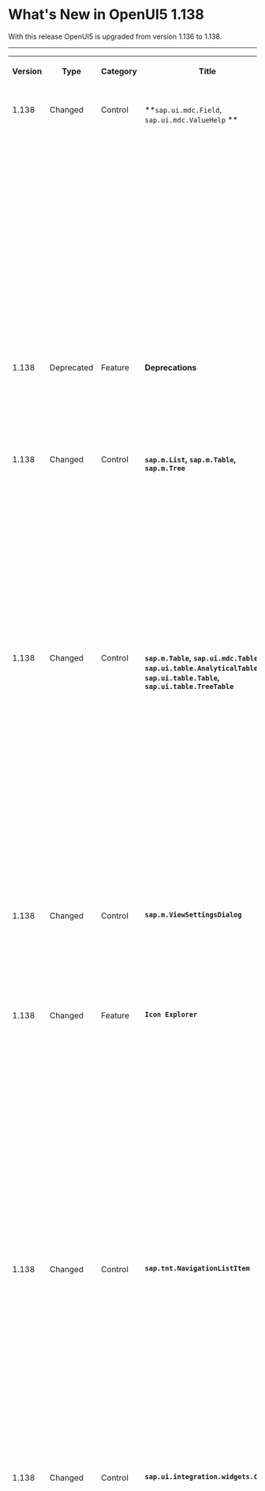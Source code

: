 <!-- loio8f6a92b4a9c246f0bbe11cbd1aae1876 -->

# What's New in OpenUI5 1.138

With this release OpenUI5 is upgraded from version 1.136 to 1.138.

****


<table>
<tr>
<th valign="top">

Version

</th>
<th valign="top">

Type

</th>
<th valign="top">

Category

</th>
<th valign="top">

Title

</th>
<th valign="top">

Description

</th>
<th valign="top">

Action

</th>
<th valign="top">

Available as of

</th>
</tr>
<tr>
<td valign="top">

1.138 

</td>
<td valign="top">

Changed 

</td>
<td valign="top">

Control 

</td>
<td valign="top">

**`sap.ui.mdc.Field`, `sap.ui.mdc.ValueHelp` ** 

</td>
<td valign="top">

**`sap.ui.mdc.Field`, `sap.ui.mdc.ValueHelp` **

-   We have improved the message handling for these controls: Based on the binding for the `value` property, error messages for fields related to these controls, especially for currency and unit fields, are now shown directly next to the fields that are affected. For more information, see the [Sample](https://ui5.sap.com/#/entity/sap.ui.mdc.Field/sample/sap.ui.mdc.demokit.sample.FieldTypes).

-   We have introduced a *\(Not Selected\)* value for Boolean fields. Using this value, users can filter for all entries without a *yes* or *no* value in a specific field. For more information, see the [Sample](https://ui5.sap.com/#/entity/sap.ui.mdc.Field/sample/sap.ui.mdc.demokit.sample.FieldTypes).


<sub>Changed•Control•Info Only•1.138</sub>

</td>
<td valign="top">

Info Only 

</td>
<td valign="top">

2025-07-10

</td>
</tr>
<tr>
<td valign="top">

1.138 

</td>
<td valign="top">

Deprecated 

</td>
<td valign="top">

Feature 

</td>
<td valign="top">

**Deprecations** 

</td>
<td valign="top">

**Deprecations**

There are currently no major deprecations. For a complete list of all deprecations, see [Deprecated APIs](https://ui5.sap.com/#/api/deprecated).

<sub>Deprecated•Feature•Info Only•1.138</sub>

</td>
<td valign="top">

Info Only 

</td>
<td valign="top">

2025-07-10

</td>
</tr>
<tr>
<td valign="top">

1.138 

</td>
<td valign="top">

Changed 

</td>
<td valign="top">

Control 

</td>
<td valign="top">

**`sap.m.List`, `sap.m.Table`, `sap.m.Tree`** 

</td>
<td valign="top">

**`sap.m.List`, `sap.m.Table`, `sap.m.Tree`**

To define row actions for list items, you can now use the `sap.m.ListItemAction` control. `ListItemBase` contains the `actions` aggregation that provides an icon, a text, and the type, for example, editable or deletable, for the action, and whether it is visible in the row. The `getItemActionCount` method of `ListBase` defines how many actions can be added to an item. For more information, see the [API Reference](https://ui5.sap.com/#/api/sap.m.ListItemAction%23overview) and the [Sample](https://ui5.sap.com/#/entity/sap.m.List/sample/sap.m.sample.ListActions).

<sub>Changed•Control•Info Only•1.138</sub>

</td>
<td valign="top">

Info Only 

</td>
<td valign="top">

2025-07-10

</td>
</tr>
<tr>
<td valign="top">

1.138 

</td>
<td valign="top">

Changed 

</td>
<td valign="top">

Control 

</td>
<td valign="top">

**`sap.m.Table`, `sap.ui.mdc.Table`, `sap.ui.table.AnalyticalTable`, `sap.ui.table.Table`, `sap.ui.table.TreeTable`** 

</td>
<td valign="top">

**`sap.m.Table`, `sap.ui.mdc.Table`, `sap.ui.table.AnalyticalTable`, `sap.ui.table.Table`, `sap.ui.table.TreeTable`**

We have provided a built-in, quick resizing of columns in addition to the existing resizing options using drag and drop or keyboard shortcuts. This accessible column resizing is available in the column menu \(*Resize column width \(pixel\)*\). For responsive tables, use the `QuickResize` class to define quick actions for the column resizing. For more information, see the [API Reference](https://ui5.sap.com/#/api/sap.m.table.columnmenu.QuickResize), the [Sample](https://ui5.sap.com/#/entity/sap.ui.table.Table/sample/sap.ui.table.sample.Menus) for `sap.ui.table.Table` \(standalone\), the [Sample](https://ui5.sap.com/#/entity/sap.m.Table/sample/sap.m.sample.TableViewSettingsDialog) for `sap.m.Table` \(standalone\), and the [Sample](https://ui5.sap.com/#/entity/sap.ui.mdc.Table/sample/sap.ui.mdc.demokit.sample.table.TableJson) for `sap.ui.mdc.Table` with responsive tables.

<sub>Changed•Control•Info Only•1.138</sub>

</td>
<td valign="top">

Info Only 

</td>
<td valign="top">

2025-07-10

</td>
</tr>
<tr>
<td valign="top">

1.138 

</td>
<td valign="top">

Changed 

</td>
<td valign="top">

Control 

</td>
<td valign="top">

**`sap.m.ViewSettingsDialog`** 

</td>
<td valign="top">

**`sap.m.ViewSettingsDialog`**

To enhance the accessibility of the control, screen readers now announce “Reset has reverted all settings to initial state” when a user selects the *Reset* button.

<sub>Changed•Control•Info Only•1.138</sub>

</td>
<td valign="top">

Info Only 

</td>
<td valign="top">

2025-07-10

</td>
</tr>
<tr>
<td valign="top">

1.138 

</td>
<td valign="top">

Changed 

</td>
<td valign="top">

Feature 

</td>
<td valign="top">

**`Icon Explorer`** 

</td>
<td valign="top">

**`Icon Explorer`**

In the *SAP TNT Icons* library \(former *SAP Fiori Tools* library\), icon fonts have been updated to versions 3.8 and 3.7 for the Horizon theme, and to versions 2.13 and 2.12 respectively for older themes. The following new icons have been added to the library:

-   add-project
-   add-issue
-   ai-feature-estimator
-   clean-up
-   navigate-source-code
-   refine-test-data
-   sap-fiori-tools
-   service-estimator

Find the icon that fits your needs via the [Icon Explorer](https://sapui5.hana.ondemand.com/sdk/test-resources/sap/m/demokit/iconExplorer/webapp/index.html).

<sub>Changed•Feature•Info Only•1.138</sub>

</td>
<td valign="top">

Info Only 

</td>
<td valign="top">

2025-07-10

</td>
</tr>
<tr>
<td valign="top">

1.138 

</td>
<td valign="top">

Changed 

</td>
<td valign="top">

Control 

</td>
<td valign="top">

**`sap.tnt.NavigationListItem`** 

</td>
<td valign="top">

**`sap.tnt.NavigationListItem`**

-   When a child item from a collapsed parent item is selected, the parent item now also appears as selected. This is only a visual indication at the level of the parent item.
-   The `press` event is now preventable and new parameters \(`ctrlKey`, `shiftKey`, `altKey`, and `metaKey`\) have been added to enable the handling of specific user interactions, such as control-click, shift-click, and other modified clicks.

<sub>Changed•Control•Info Only•1.138</sub>

</td>
<td valign="top">

Info Only 

</td>
<td valign="top">

2025-07-10

</td>
</tr>
<tr>
<td valign="top">

1.138 

</td>
<td valign="top">

Changed 

</td>
<td valign="top">

Control 

</td>
<td valign="top">

**`sap.ui.integration.widgets.Card`** 

</td>
<td valign="top">

**`sap.ui.integration.widgets.Card`**

-   The experimental *Header Info Section* feature in an extended card header now includes an `Interactive Status` property that permits supported `ObjectStatus` components to become interactive. This feature is now supported in Card Headers of type Default and Numeric. For more information, see the [Sample](https://ui5.sap.com/test-resources/sap/ui/integration/demokit/cardExplorer/webapp/index.html#/explore/headerInfoSection) and the updated [Info Section](https://ui5.sap.com/test-resources/sap/ui/integration/demokit/cardExplorer/webapp/index.html#/learn/headers/infoSection) in the Card Explorer.
-   UI Integration Cards of declarative card types List, Object, and Table, now support interactive `ObjectStatus` components.
-   The different types of card interactions are now finalized, are extensively documented in Card Explorer, and include samples. In addition to the existing types of card interactions and the already available interactive elements inside the card, card developers can now choose the new whole card interaction \(experimental\) pattern. For more information and samples, see the new section [Interaction Types](https://ui5.sap.com/test-resources/sap/ui/integration/demokit/cardExplorer/webapp/index.html#/learn/features/interactionTypes).
-   Card interaction of type whole card interaction \(experimental\) sets `actions` at the card level within the card's manifest, enabling the entire card area to respond interactively to click or tap events. To achieve whole card interaction, the host environment can either use the `sap.f.GridContainer`, which is already enabled for this scenario, or use a custom layout with specific configuration. For more information, see the new section [Card Interactions](https://ui5.sap.com/test-resources/sap/ui/integration/demokit/cardExplorer/webapp/index.html#/integrate/interactions).
-   The `actions` property for the content of an Object Card has been deprecated because whole card interaction is now available.
-   Plain text data can now be sent using the `request` configuration of the `manifest.json` file or can be sent using the `request` method. For more information, see the section [Data Handling](https://ui5.sap.com/test-resources/sap/ui/integration/demokit/cardExplorer/webapp/index.html#/learn/features/data) in Card Explorer and the [API Reference](https://ui5.sap.com/#/apisap.ui.integration.widgets.Card%23methods/request).
-   The `experimental` flag is now removed from the `card.getTranslatedText()` method. For more information, see the section [Card Extensions](https://ui5.sap.com/test-resources/sap/ui/integration/demokit/cardExplorer/webapp/index.html#/learn/features/extension).

<sub>Changed•Control•Info Only•1.138</sub>

</td>
<td valign="top">

Info Only 

</td>
<td valign="top">

2025-07-10

</td>
</tr>
<tr>
<td valign="top">

1.138 

</td>
<td valign="top">

Changed 

</td>
<td valign="top">

Control 

</td>
<td valign="top">

**`sap.m.Menu`** 

</td>
<td valign="top">

**`sap.m.Menu`**

We have introduced a new implementation of the `sap.m.Menu` that simplifies its structure, enhances its functionality across device types, and overcomes the previous limitations associated with the complex and challenging-to-maintain former structure of the control. Key improvements include:

-   The `sap.m.Menu` now exclusively uses the `sap.m.ResponsivePopover`, which supports seamless display across desktop, tablet, and mobile devices.
-   The refactored design simplifies the control's maintenance and facilitates the addition of new features, while supporting the control's existing functionality and API capabilities.
-   The `sap.m.Menu` now includes a modular `MenuItem` renderer that allows easy customization of menu items with various appearances and functionality.
-   The inner DOM structure is now consistent across devices. The only difference is that now the `ResponsiveRenderer` renders as `sap.m.Popover` on desktop and tablet devices, whereas on mobile devices, it renders as `sap.m.Dialog`.

For more information, see the [API Reference](https://ui5.sap.com/#/api/sap.m.Menu) and the [Samples](https://ui5.sap.com/#/entity/sap.m.Menu).

<sub>Changed•Control•Info Only•1.138</sub>

</td>
<td valign="top">

Info Only 

</td>
<td valign="top">

2025-07-10

</td>
</tr>
<tr>
<td valign="top">

1.138 

</td>
<td valign="top">

Changed 

</td>
<td valign="top">

Feature 

</td>
<td valign="top">

**OpenUI5 OData V4 Model** 

</td>
<td valign="top">

**OpenUI5 OData V4 Model**

The new version of the OpenUI5 OData V4 model introduces the following features:

-   The `$$separate` binding parameter, introduced experimentally with OpenUI5 1.129, is now available and can be used productively. For more information, see [Expensive Navigation Properties in Lists](../04_Essentials/initialization-and-read-requests-fccfb2e.md#loiofccfb2eb41414f0792c165e69a878717__section_ENPL).

-   The binding of properties of open types is now supported.


<sub>Changed•Feature•Info Only•1.138</sub>

</td>
<td valign="top">

Info Only 

</td>
<td valign="top">

2025-07-10

</td>
</tr>
<tr>
<td valign="top">

1.138 

</td>
<td valign="top">

New 

</td>
<td valign="top">

Feature 

</td>
<td valign="top">

**Demo Kit: New UXC Integration Demo App** 

</td>
<td valign="top">

**Demo Kit: New UXC Integration Demo App**

We've introduced a new UXC Integration demo app. It illustrates how to seamlessly integrate UI5 Web Components into SAPUI5 applications, enabling developers to align their user interface with the latest UX design recommendations. For more information, see the [Demo Apps](https://ui5.sap.com/#/demoapps/). 

<sub>Changed•Control•Info Only•1.138</sub>

</td>
<td valign="top">

Info Only 

</td>
<td valign="top">

2025-07-10

</td>
</tr>
<tr>
<td valign="top">

1.138 

</td>
<td valign="top">

Changed 

</td>
<td valign="top">

Feature 

</td>
<td valign="top">

**Demo Kit: Updated HelloWorld TypeScript Sample** 

</td>
<td valign="top">

**Demo Kit: Updated TypeScript Sample and a New HelloWorld TypeScript Demo App**

We've updated the TypeScript sample and added a new HelloWorld TypeScript demo app to illustrate a TypeScript setup for developing UI5 applications. For more information, see the [Demo Apps](https://ui5.sap.com/#/demoapps/) and the [Sample](https://ui5.sap.com/#/entity/sap.m.sample.TsHelloWorld/sample/sap.m.sample.TsHelloWorld).

<sub>Changed•Control•Info Only•1.138</sub>

</td>
<td valign="top">

Info Only 

</td>
<td valign="top">

2025-07-10

</td>
</tr>
</table>

**Parent topic:**[Previous Versions](previous-versions-6660a59.md "")

**Related Information**  


[What's New in OpenUI5 1.140](what-s-new-in-openui5-1-140-26a106c.md "With this release OpenUI5 is upgraded from version 1.139 to 1.140.")

[What's New in OpenUI5 1.139](what-s-new-in-openui5-1-139-e10db71.md "With this release OpenUI5 is upgraded from version 1.138 to 1.139.")

[What's New in OpenUI5 1.136](what-s-new-in-openui5-1-136-a82754d.md "With this release OpenUI5 is upgraded from version 1.135 to 1.136.")

[What's New in OpenUI5 1.135](what-s-new-in-openui5-1-135-93d7630.md "With this release OpenUI5 is upgraded from version 1.134 to 1.135.")

[What's New in OpenUI5 1.134](what-s-new-in-openui5-1-134-c512d71.md "With this release OpenUI5 is upgraded from version 1.133 to 1.134.")

[What's New in OpenUI5 1.133](what-s-new-in-openui5-1-133-86d7605.md "With this release OpenUI5 is upgraded from version 1.132 to 1.133.")

[What's New in OpenUI5 1.132](what-s-new-in-openui5-1-132-bd2e61f.md "With this release OpenUI5 is upgraded from version 1.131 to 1.132.")

[What's New in OpenUI5 1.131](what-s-new-in-openui5-1-131-7d24d94.md "With this release OpenUI5 is upgraded from version 1.130 to 1.131.")

[What's New in OpenUI5 1.130](what-s-new-in-openui5-1-130-85609d4.md "With this release OpenUI5 is upgraded from version 1.129 to 1.130.")

[What's New in OpenUI5 1.129](what-s-new-in-openui5-1-129-d22b8af.md "With this release OpenUI5 is upgraded from version 1.128 to 1.129.")

[What's New in OpenUI5 1.128](what-s-new-in-openui5-1-128-1f76220.md "With this release OpenUI5 is upgraded from version 1.127 to 1.128.")

[What's New in OpenUI5 1.127](what-s-new-in-openui5-1-127-e5e1317.md "With this release OpenUI5 is upgraded from version 1.126 to 1.127.")

[What's New in OpenUI5 1.126](what-s-new-in-openui5-1-126-1d98116.md "With this release OpenUI5 is upgraded from version 1.125 to 1.126.")

[What's New in OpenUI5 1.125](what-s-new-in-openui5-1-125-9d87044.md "With this release OpenUI5 is upgraded from version 1.124 to 1.125.")

[What's New in OpenUI5 1.124](what-s-new-in-openui5-1-124-7f77c3f.md "With this release OpenUI5 is upgraded from version 1.123 to 1.124.")

[What's New in OpenUI5 1.123](what-s-new-in-openui5-1-123-9d00ac7.md "With this release OpenUI5 is upgraded from version 1.122 to 1.123.")

[What's New in OpenUI5 1.122](what-s-new-in-openui5-1-122-5d078da.md "With this release OpenUI5 is upgraded from version 1.121 to 1.122.")

[What's New in OpenUI5 1.121](what-s-new-in-openui5-1-121-91a4a2f.md "With this release OpenUI5 is upgraded from version 1.120 to 1.121.")

[What's New in OpenUI5 1.120](what-s-new-in-openui5-1-120-2359b63.md "With this release OpenUI5 is upgraded from version 1.119 to 1.120.")

[What's New in OpenUI5 1.119](what-s-new-in-openui5-1-119-0b1903a.md "With this release OpenUI5 is upgraded from version 1.118 to 1.119.")

[What's New in OpenUI5 1.118](what-s-new-in-openui5-1-118-3eecbde.md "With this release OpenUI5 is upgraded from version 1.117 to 1.118.")

[What's New in OpenUI5 1.117](what-s-new-in-openui5-1-117-029d3b4.md "With this release OpenUI5 is upgraded from version 1.116 to 1.117.")

[What's New in OpenUI5 1.116](what-s-new-in-openui5-1-116-ebd6f34.md "With this release OpenUI5 is upgraded from version 1.115 to 1.116.")

[What's New in OpenUI5 1.115](what-s-new-in-openui5-1-115-409fde8.md "With this release OpenUI5 is upgraded from version 1.114 to 1.115.")

[What's New in OpenUI5 1.114](what-s-new-in-openui5-1-114-890fce1.md "With this release OpenUI5 is upgraded from version 1.113 to 1.114.")

[What's New in OpenUI5 1.113](what-s-new-in-openui5-1-113-a9553fe.md "With this release OpenUI5 is upgraded from version 1.112 to 1.113.")

[What's New in OpenUI5 1.112](what-s-new-in-openui5-1-112-34afc69.md "With this release OpenUI5 is upgraded from version 1.111 to 1.112.")

[What's New in OpenUI5 1.111](what-s-new-in-openui5-1-111-7a67837.md "With this release OpenUI5 is upgraded from version 1.110 to 1.111.")

[What's New in OpenUI5 1.110](what-s-new-in-openui5-1-110-71a855c.md "With this release OpenUI5 is upgraded from version 1.109 to 1.110.")

[What's New in OpenUI5 1.109](what-s-new-in-openui5-1-109-3264bd2.md "With this release OpenUI5 is upgraded from version 1.108 to 1.109.")

[What's New in OpenUI5 1.108](what-s-new-in-openui5-1-108-66e33f0.md "With this release OpenUI5 is upgraded from version 1.107 to 1.108.")

[What's New in OpenUI5 1.107](what-s-new-in-openui5-1-107-d4ff916.md "With this release OpenUI5 is upgraded from version 1.106 to 1.107.")

[What's New in OpenUI5 1.106](what-s-new-in-openui5-1-106-5b497b0.md "With this release OpenUI5 is upgraded from version 1.105 to 1.106.")

[What's New in OpenUI5 1.105](what-s-new-in-openui5-1-105-4d6c00e.md "With this release OpenUI5 is upgraded from version 1.104 to 1.105.")

[What's New in OpenUI5 1.104](what-s-new-in-openui5-1-104-69e567c.md "With this release OpenUI5 is upgraded from version 1.103 to 1.104.")

[What's New in OpenUI5 1.103](what-s-new-in-openui5-1-103-0e98c76.md "With this release OpenUI5 is upgraded from version 1.102 to 1.103.")

[What's New in OpenUI5 1.102](what-s-new-in-openui5-1-102-f038c99.md "With this release OpenUI5 is upgraded from version 1.101 to 1.102.")

[What's New in OpenUI5 1.101](what-s-new-in-openui5-1-101-7733b00.md "With this release OpenUI5 is upgraded from version 1.100 to 1.101.")

[What's New in OpenUI5 1.100](what-s-new-in-openui5-1-100-27dec1d.md "With this release OpenUI5 is upgraded from version 1.99 to 1.100.")

[What's New in OpenUI5 1.99](what-s-new-in-openui5-1-99-4f35848.md "With this release OpenUI5 is upgraded from version 1.98 to 1.99.")

[What's New in OpenUI5 1.98](what-s-new-in-openui5-1-98-d9f16f2.md "With this release OpenUI5 is upgraded from version 1.97 to 1.98.")

[What's New in OpenUI5 1.97](what-s-new-in-openui5-1-97-fa0e282.md "With this release OpenUI5 is upgraded from version 1.96 to 1.97.")

[What's New in OpenUI5 1.96](what-s-new-in-openui5-1-96-7a9269f.md "With this release OpenUI5 is upgraded from version 1.95 to 1.96.")

[What's New in OpenUI5 1.95](what-s-new-in-openui5-1-95-a1aea67.md "With this release OpenUI5 is upgraded from version 1.94 to 1.95.")

[What's New in OpenUI5 1.94](what-s-new-in-openui5-1-94-c40f1e6.md "With this release OpenUI5 is upgraded from version 1.93 to 1.94.")

[What's New in OpenUI5 1.93](what-s-new-in-openui5-1-93-f273340.md "With this release OpenUI5 is upgraded from version 1.92 to 1.93.")

[What's New in OpenUI5 1.92](what-s-new-in-openui5-1-92-1ef345d.md "With this release OpenUI5 is upgraded from version 1.91 to 1.92.")

[What's New in OpenUI5 1.91](what-s-new-in-openui5-1-91-0a2bd79.md "With this release OpenUI5 is upgraded from version 1.90 to 1.91.")

[What's New in OpenUI5 1.90](what-s-new-in-openui5-1-90-91c10c2.md "With this release OpenUI5 is upgraded from version 1.89 to 1.90.")

[What's New in OpenUI5 1.89](what-s-new-in-openui5-1-89-e56cddc.md "With this release OpenUI5 is upgraded from version 1.88 to 1.89.")

[What's New in OpenUI5 1.88](what-s-new-in-openui5-1-88-e15a206.md "With this release OpenUI5 is upgraded from version 1.87 to 1.88.")

[What's New in OpenUI5 1.87](what-s-new-in-openui5-1-87-b506da7.md "With this release OpenUI5 is upgraded from version 1.86 to 1.87.")

[What's New in OpenUI5 1.86](what-s-new-in-openui5-1-86-4c1c959.md "With this release OpenUI5 is upgraded from version 1.85 to 1.86.")

[What's New in OpenUI5 1.85](what-s-new-in-openui5-1-85-1d18eb5.md "With this release OpenUI5 is upgraded from version 1.84 to 1.85.")

[What's New in OpenUI5 1.84](what-s-new-in-openui5-1-84-dc76640.md "With this release OpenUI5 is upgraded from version 1.82 to 1.84.")

[What's New in OpenUI5 1.82](what-s-new-in-openui5-1-82-3a8dd13.md "With this release OpenUI5 is upgraded from version 1.81 to 1.82.")

[What's New in OpenUI5 1.81](what-s-new-in-openui5-1-81-f5e2a21.md "With this release OpenUI5 is upgraded from version 1.80 to 1.81.")

[What's New in OpenUI5 1.80](what-s-new-in-openui5-1-80-8cee506.md "With this release OpenUI5 is upgraded from version 1.79 to 1.80.")

[What's New in OpenUI5 1.79](what-s-new-in-openui5-1-79-99c4cdc.md "With this release OpenUI5 is upgraded from version 1.78 to 1.79.")

[What's New in OpenUI5 1.78](what-s-new-in-openui5-1-78-f09b63e.md "With this release OpenUI5 is upgraded from version 1.77 to 1.78.")

[What's New in OpenUI5 1.77](what-s-new-in-openui5-1-77-c46b439.md "With this release OpenUI5 is upgraded from version 1.76 to 1.77.")

[What's New in OpenUI5 1.76](what-s-new-in-openui5-1-76-aad03b5.md "With this release OpenUI5 is upgraded from version 1.75 to 1.76.")

[What's New in OpenUI5 1.75](what-s-new-in-openui5-1-75-5cbb62d.md "With this release OpenUI5 is upgraded from version 1.74 to 1.75.")

[What's New in OpenUI5 1.74](what-s-new-in-openui5-1-74-c22208a.md "With this release OpenUI5 is upgraded from version 1.73 to 1.74.")

[What's New in OpenUI5 1.73](what-s-new-in-openui5-1-73-231dd13.md "With this release OpenUI5 is upgraded from version 1.72 to 1.73.")

[What's New in OpenUI5 1.72](what-s-new-in-openui5-1-72-521cad9.md "With this release OpenUI5 is upgraded from version 1.71 to 1.72.")

[What's New in OpenUI5 1.71](what-s-new-in-openui5-1-71-a93a6a3.md "With this release OpenUI5 is upgraded from version 1.70 to 1.71.")

[What's New in OpenUI5 1.70](what-s-new-in-openui5-1-70-f073d69.md "With this release OpenUI5 is upgraded from version 1.69 to 1.70.")

[What's New in OpenUI5 1.69](what-s-new-in-openui5-1-69-89a18bd.md "With this release OpenUI5 is upgraded from version 1.68 to 1.69.")

[What's New in OpenUI5 1.68](what-s-new-in-openui5-1-68-f94bf93.md "With this release OpenUI5 is upgraded from version 1.67 to 1.68.")

[What's New in OpenUI5 1.67](what-s-new-in-openui5-1-67-a6b1472.md "With this release OpenUI5 is upgraded from version 1.66 to 1.67.")

[What's New in OpenUI5 1.66](what-s-new-in-openui5-1-66-c9896e9.md "With this release OpenUI5 is upgraded from version 1.65 to 1.66.")

[What's New in OpenUI5 1.65](what-s-new-in-openui5-1-65-0f5acfd.md "With this release OpenUI5 is upgraded from version 1.64 to 1.65.")

[What's New in OpenUI5 1.64](what-s-new-in-openui5-1-64-0e30822.md "With this release OpenUI5 is upgraded from version 1.63 to 1.64.")

[What's New in OpenUI5 1.63](what-s-new-in-openui5-1-63-e8d9da7.md "With this release OpenUI5 is upgraded from version 1.62 to 1.63.")

[What's New in OpenUI5 1.62](what-s-new-in-openui5-1-62-771f4d5.md "With this release OpenUI5 is upgraded from version 1.61 to 1.62.")

[What's New in OpenUI5 1.61](what-s-new-in-openui5-1-61-d991552.md "With this release OpenUI5 is upgraded from version 1.60 to 1.61.")

[What's New in OpenUI5 1.60](what-s-new-in-openui5-1-60-5a0e1f7.md "With this release OpenUI5 is upgraded from version 1.58 to 1.60.")

[What's New in OpenUI5 1.58](what-s-new-in-openui5-1-58-7c927aa.md "With this release OpenUI5 is upgraded from version 1.56 to 1.58.")

[What's New in OpenUI5 1.56](what-s-new-in-openui5-1-56-108b7fd.md "With this release OpenUI5 is upgraded from version 1.54 to 1.56.")

[What's New in OpenUI5 1.54](what-s-new-in-openui5-1-54-c838330.md "With this release OpenUI5 is upgraded from version 1.52 to 1.54.")

[What's New in OpenUI5 1.52](what-s-new-in-openui5-1-52-849e1b6.md "With this release OpenUI5 is upgraded from version 1.50 to 1.52.")

[What's New in OpenUI5 1.50](what-s-new-in-openui5-1-50-759e9f3.md "With this release OpenUI5 is upgraded from version 1.48 to 1.50.")

[What's New in OpenUI5 1.48](what-s-new-in-openui5-1-48-fa1efac.md "With this release OpenUI5 is upgraded from version 1.46 to 1.48.")

[What's New in OpenUI5 1.46](what-s-new-in-openui5-1-46-6307539.md "With this release OpenUI5 is upgraded from version 1.44 to 1.46.")

[What's New in OpenUI5 1.44](what-s-new-in-openui5-1-44-a0cb7a0.md "With this release OpenUI5 is upgraded from version 1.42 to 1.44.")

[What's New in OpenUI5 1.42](what-s-new-in-openui5-1-42-468b05d.md "With this release OpenUI5 is upgraded from version 1.40 to 1.42.")

[What's New in OpenUI5 1.40](what-s-new-in-openui5-1-40-fbab50e.md "With this release OpenUI5 is upgraded from version 1.38 to 1.40.")

[What's New in OpenUI5 1.38](what-s-new-in-openui5-1-38-f218918.md "With this release OpenUI5 is upgraded from version 1.36 to 1.38.")

